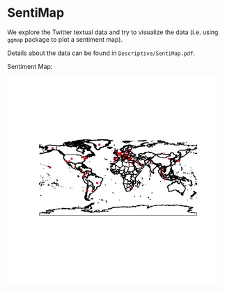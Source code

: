 # SentiMap

We explore the Twitter textual data and try to visualize the data (i.e. using `ggmap` package to plot a sentiment map).

Details about the data can be found in `Descriptive/SentiMap.pdf`.

Sentiment Map:

![Sentiment Map](/Descriptive/geoplot.jpeg)

